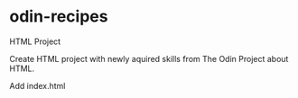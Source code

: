 # odin-recipes
HTML Project

Create HTML project with newly aquired skills from The Odin Project about HTML.

Add index.html